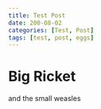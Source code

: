 ```yaml
---
title: Test Post
date: 200-08-02
categories: [Test, Post]
tags: [test, post, eggs]
---
```


# Big Ricket 
and the small weasles
